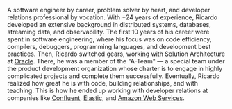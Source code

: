 A software engineer by career, problem solver by heart, and developer relations professional by vocation. With +24 years of experience, Ricardo developed an extensive background in distributed systems, databases, streaming data, and observability. The first 10 years of his career were spent in software engineering, where his focus was on code efficiency, compilers, debuggers, programming languages, and development best practices. Then, Ricardo switched gears, working with Solution Architecture at [Oracle](https://www.oracle.com). There, he was a member of the "A-Team" — a special team under the product development organization whose charter is to engage in highly complicated projects and complete them successfully. Eventually, Ricardo realized how great he is with code, building relationships, and with teaching. This is how he ended up working with developer relations at companies like [Confluent](https://www.confluent.io), [Elastic](https://www.elastic.co), and [Amazon Web Services](https://aws.amazon.com).
